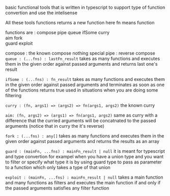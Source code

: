 basic functional tools that is written in typescript to support type of function convertion and use the intelisense

All these tools functions returns a new function
here fn means function

functions are :
compose
pipe
queue
ifSome
curry  
aim
fork  
guard
exploit

compose : the known compose nothing special
pipe : reverse compose
`queue : (...fns) : lastFn_result`
takes as many functions and executes them in the given order against passed arguments and returns last one's result

`ifSome : (...fns) : fn_result`
takes as many functions and executes them in the given order against passed arguments and terminates as soon as one of the functions returns true
used in situations when you are doing some filtering

`curry : (fn, args1) => (args2) => fn(args1, args2)` the known curry

`aim: (fn, args2) => (args1) => fn(args1, args2)` same as curry with a difference that the curried arguments will be concatnated to the passed arguments (notice that in curry the it's reverse)

`fork : (...fns) : any[]`
takes as many functions and executes them in the given order against passed arguments and returns the results as an array

`guard : (mainFn, ...fns) : mainFn_result | null`
it is meant for typescript and type convertion for exampel when you have a union type and you want to filter or specify what type it is by using guard type to pass as parameter to a function which only takes a type of that union

`exploit : (mainFn, ...fns) : mainFn_result | null`
takes a main function and many functions as filters and executes the main function if and only if the passed arguments satisfies any filter function
